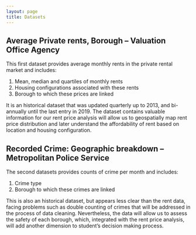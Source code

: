 ```yaml
---
layout: page
title: Datasets
---
```

## Average Private rents, Borough – Valuation Office Agency
This first dataset provides average monthly rents in the private rental market and includes:

1. Mean, median and quartiles of monthly rents
2. Housing configurations associated with these rents
3. Borough to which these prices are linked

It is an historical dataset that was updated quarterly up to 2013, and bi-annually until the last entry in 2019. The dataset contains valuable information for our rent price analysis will allow us to geospatially map rent price distribution and later understand the affordability of rent based on location and housing configuration.

## Recorded Crime: Geographic breakdown – Metropolitan Police Service
The second datasets provides counts of crime per month and includes:

1. Crime type
2. Borough to which these crimes are linked

This is also an historical dataset, but appears less clear than the rent data, facing problems such as double counting of crimes that will be addressed in the process of data cleaning. Nevertheless, the data will allow us to assess the safety of each borough, which, integrated with the rent price analysis, will add another dimension to student’s decision making process.

